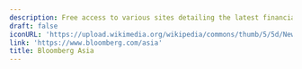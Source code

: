 ```yaml
---
description: Free access to various sites detailing the latest financial news and analysis
draft: false
iconURL: 'https://upload.wikimedia.org/wikipedia/commons/thumb/5/5d/New_Bloomberg_Logo.svg/1920px-New_Bloomberg_Logo.svg.png'
link: 'https://www.bloomberg.com/asia'
title: Bloomberg Asia
---
```

